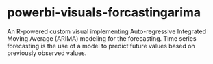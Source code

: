 # powerbi-visuals-forcastingarima
An R-powered custom visual implementing Auto-regressive Integrated Moving Average (ARIMA) modeling for the forecasting. Time series forecasting is the use of a model to predict future values based on previously observed values.
